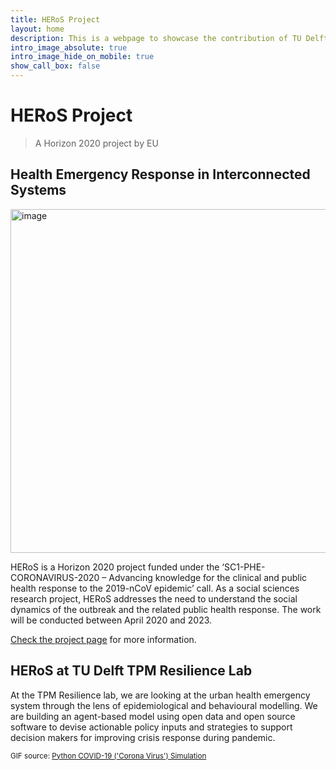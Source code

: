 ```yaml
---
title: HERoS Project
layout: home
description: This is a webpage to showcase the contribution of TU Delft TPM Resilience lab and fellow researchers in HERoS a Horizon 2020 project by EU.
intro_image_absolute: true
intro_image_hide_on_mobile: true
show_call_box: false
---
```


# HERoS Project
> A Horizon 2020 project by EU
## Health Emergency Response in Interconnected Systems

<img src="https://github.com/paulvangentcom/python_corona_simulation/raw/master/images/covidsim.gif" width="550" style="float:right; margin: 0 0 1em 1em;" title="image" />



HERoS is a Horizon 2020 project funded under the ‘SC1-PHE-CORONAVIRUS-2020 – Advancing knowledge for the clinical and
public health response to the 2019-nCoV epidemic’ call. As a social sciences research project, HERoS addresses the need
to understand the social dynamics of the outbreak and the related public health response. The work will be conducted
between April 2020 and 2023.

[Check the project page](https://www.heros-project.eu/) for more information.

## HERoS at TU Delft TPM Resilience Lab

At the TPM Resilience lab, we are looking at the urban health emergency system through the lens of epidemiological and
behavioural modelling. We are building an agent-based model using open data and open source software to devise
actionable policy inputs and strategies to support decision makers for improving crisis response during pandemic.

<small>
GIF source:
<a  href="https://github.com/paulvangentcom/python_corona_simulation">Python COVID-19 ('Corona Virus') Simulation </a>
</small>